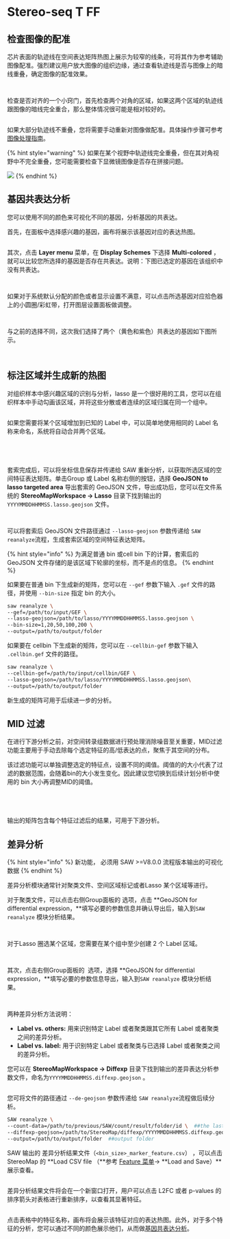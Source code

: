 # Stereo-seq T FF

## 检查图像的配准

芯片表面的轨迹线在空间表达矩阵热图上展示为较窄的线条，可将其作为参考辅助图像配准。强烈建议用户放大图像的组织边缘，通过查看轨迹线是否与图像上的暗线重叠，确定图像的配准效果。

<div>

<figure><img src="../../.gitbook/assets/Reference template (2).png" alt=""><figcaption></figcaption></figure>

 

<figure><img src="../../.gitbook/assets/Reference template w image (2).png" alt=""><figcaption></figcaption></figure>

</div>

检查是否对齐的一个小窍门，首先检查两个对角的区域，如果这两个区域的轨迹线跟图像的暗线完全重合，那么整体情况很可能是相对较好的。

<figure><img src="../../.gitbook/assets/check alignment.png" alt=""><figcaption></figcaption></figure>

如果大部分轨迹线不重叠，您将需要手动重新对图像做配准。具体操作步骤可参考[图像处理指南](../tu-xiang-chu-li-zhi-nan/)。

{% hint style="warning" %}
如果在某个视野中轨迹线完全重叠，但在其对角视野中不完全重叠，您可能需要检查下显微镜图像是否存在拼接问题。

![](<../../.gitbook/assets/check alignment stitching issue.png>)
{% endhint %}

## **基因共表达分析**

您可以使用不同的颜色来可视化不同的基因，分析基因的共表达。

首先，在面板中选择感兴趣的基因，画布将展示该基因对应的表达热图。

<figure><img src="../../.gitbook/assets/summarized heatmap.png" alt=""><figcaption></figcaption></figure>

其次，点击 **Layer menu** 菜单，在 **Display Schemes** 下选择 **Multi-colored** ，就可以比较您所选择的基因是否存在共表达。说明：下图已选定的基因在该组织中没有共表达。

<div>

<figure><img src="../../.gitbook/assets/not co-expressed.png" alt=""><figcaption></figcaption></figure>

 

<figure><img src="../../.gitbook/assets/not co-expressed_canvas.png" alt=""><figcaption></figcaption></figure>

</div>

如果对于系统默认分配的颜色或者显示设置不满意，可以点击所选基因对应拾色器上的小圆圈/彩虹带，打开图层设置面板做调整。

<div>

<figure><img src="../../.gitbook/assets/change color.png" alt=""><figcaption></figcaption></figure>

 

<figure><img src="../../.gitbook/assets/change color_canvas.png" alt=""><figcaption></figcaption></figure>

</div>

与之前的选择不同，这次我们选择了两个（黄色和紫色）共表达的基因如下图所示。

<div>

<figure><img src="../../.gitbook/assets/co-expressed_yellow.png" alt=""><figcaption></figcaption></figure>

 

<figure><img src="../../.gitbook/assets/co-expressed_violet.png" alt=""><figcaption></figcaption></figure>

</div>

## **标注区域并生成新的热图**

对组织样本中感兴趣区域的识别与分析，lasso 是一个很好用的工具，您可以在组织样本中手动勾画该区域，并将这些分散或者连续的区域归属在同一个组中。

<figure><img src="../../.gitbook/assets/lasso label and group.png" alt=""><figcaption></figcaption></figure>

如果您需要将某个区域增加到已知的 Label 中，可以简单地使用相同的 Label 名称来命名，系统将自动合并两个区域。                                                            &#x20;

<div>

<figure><img src="../../.gitbook/assets/add regions for a label.png" alt=""><figcaption></figcaption></figure>

 

<figure><img src="../../.gitbook/assets/add regions for a label select label name.png" alt=""><figcaption></figcaption></figure>

</div>

<div>

<figure><img src="../../.gitbook/assets/add regions for a label select group name.png" alt=""><figcaption></figcaption></figure>

 

<figure><img src="../../.gitbook/assets/add regions done.png" alt=""><figcaption></figcaption></figure>

</div>

套索完成后，可以将坐标信息保存并传递给 SAW 重新分析，以获取所选区域的空间特征表达矩阵。单击Group 或 Label 名称右侧的按钮<img src="../../.gitbook/assets/image (125).png" alt="" data-size="line">，选择 **GeoJSON to lasso targeted area** 导出套索的 GeoJSON 文件，导出成功后，您可以在文件系统的 **StereoMapWorkspace -> Lasso** 目录下找到输出的 `YYYYMMDDHHMMSS.lasso.geojson` 文件。

<div>

<figure><img src="../../.gitbook/assets/export lasso geojson.png" alt=""><figcaption></figcaption></figure>

 

<figure><img src="../../.gitbook/assets/export lasso geojson directory.png" alt=""><figcaption></figcaption></figure>

</div>

可以将套索后 GeoJSON 文件路径通过 `--lasso-geojson` 参数传递给 `SAW reanalyze`流程，生成套索区域的空间特征表达矩阵。

{% hint style="info" %}
为满足普通 bin 或cell bin 下的计算，套索后的 GeoJSON 文件存储的是该区域下轮廓的坐标，而不是点的信息。
{% endhint %}

如果要在普通 bin 下生成新的矩阵，您可以在 `--gef` 参数下输入 `.gef` 文件的路径，并使用 `--bin-size` 指定 bin 的大小。

```bash
saw reanalyze \
--gef=/path/to/input/GEF \
--lasso-geojson=/path/to/lasso/YYYYMMDDHHMMSS.lasso.geojson \
--bin-size=1,20,50,100,200 \
--output=/path/to/output/folder
```

如果要在 cellbin 下生成新的矩阵，您可以在 `--cellbin-gef` 参数下输入 `.cellbin.gef` 文件的路径。

```bash
saw reanalyze \
--cellbin-gef=/path/to/input/cellbin/GEF \
--lasso-geojson=/path/to/lasso/YYYYMMDDHHMMSS.lasso.geojson\
--output=/path/to/output/folder
```

新生成的矩阵可用于后续进一步的分析。

## MID 过滤

在进行下游分析之前，对空间转录组数据进行预处理消除噪音至关重要，MID过滤功能主要用于手动去除每个选定特征的高/低表达的点，聚焦于其空间的分布。

该过滤功能可以单独调整选定的特征点，设置不同的阈值。阈值的的大小代表了过滤的数据范围，会随着bin的大小发生变化。因此建议您切换到后续计划分析中使用的 bin 大小再调整MID的阈值。

<div>

<figure><img src="../../.gitbook/assets/show in multicolor.png" alt=""><figcaption></figcaption></figure>

 

<figure><img src="../../.gitbook/assets/adjust MID filter.png" alt=""><figcaption></figcaption></figure>

</div>

<div>

<figure><img src="../../.gitbook/assets/MID filter saving.png" alt=""><figcaption></figcaption></figure>

 

<figure><img src="../../.gitbook/assets/MID filter saving directory.png" alt=""><figcaption></figcaption></figure>

</div>

输出的矩阵包含每个特征过滤后的结果，可用于下游分析。

## 差异分析

{% hint style="info" %}
新功能， 必须用 SAW  >=V8.0.0 流程版本输出的可视化数据
{% endhint %}

差异分析模块通常针对聚类文件、空间区域标记或者Lasso 某个区域等进行。

对于聚类文件，可以点击右侧Group面板的 <img src="../../.gitbook/assets/image (126).png" alt="" data-size="line">选项，点击 **GeoJSON for differential expression，**填写必要的参数信息并确认导出后，输入到`SAW reanalyze` 模块分析结果。

<div>

<figure><img src="../../.gitbook/assets/differential expression export-cluster.png" alt=""><figcaption></figcaption></figure>

 

<figure><img src="../../.gitbook/assets/differential expression export-cluster options.png" alt=""><figcaption></figcaption></figure>

</div>

对于Lasso 圈选某个区域，您需要在某个组中至少创建 2 个 Label 区域。

<div>

<figure><img src="../../.gitbook/assets/labeled region1.png" alt=""><figcaption></figcaption></figure>

 

<figure><img src="../../.gitbook/assets/labeled region2.png" alt=""><figcaption></figcaption></figure>

</div>

其次，点击右侧Group面板的 <img src="../../.gitbook/assets/image (127).png" alt="" data-size="line"> 选项，选择 **GeoJSON for differential expression，**填写必要的参数信息导出，输入到`SAW reanalyze` 模块分析结果。

<div>

<figure><img src="../../.gitbook/assets/differential expression export-group.png" alt=""><figcaption></figcaption></figure>

 

<figure><img src="../../.gitbook/assets/differential expression export-group options.png" alt=""><figcaption></figcaption></figure>

</div>

两种差异分析方法说明：

* **Label vs. others:** 用来识别特定 Label 或者聚类跟其它所有 Label 或者聚类之间的差异分析。
* **Label vs. label:** 用于识别特定 Label 或者聚类与已选择 Label 或者聚类之间的差异分析。

您可以在 **StereoMapWorkspace -> Diffexp** 目录下找到输出的差异表达分析参数文件，命名为`YYYYMMDDHHMMSS.diffexp.geojson` 。

<figure><img src="../../.gitbook/assets/differential expression saving directory.png" alt=""><figcaption></figcaption></figure>

您可将文件的路径通过  `--de-geojson` 参数传递给 `SAW reanalyze`流程做后续分析。

```sh
SAW reanalyze \
--count-data=/path/to/previous/SAW/count/result/folder/id \  ##the last SAW count outputs
--diffexp-geojson=/path/to/StereoMap/diffexp/YYYYMMDDHHMMSS.diffexp.geojson \  ##diffexp GeoJSON from StereoMap
--output=/path/to/output/folder  ##output folder
```

SAW 输出的 差异分析结果文件（`<bin_size>_marker_feature.csv`） ，可以点击 StereoMap 的 **Load CSV file （**参考 [Feature 菜单](../ke-shi-hua-zhi-nan.md#feature-menu)-> **Load and Save）**展示查看。



<figure><img src="../../.gitbook/assets/differential expression load result.png" alt=""><figcaption></figcaption></figure>

差异分析结果文件将会在一个新窗口打开，用户可以点击 L2FC 或者 p-values 的排序箭头对表格进行重新排序，以查看其显著特征。

<figure><img src="../../.gitbook/assets/differential expression show table.png" alt=""><figcaption></figcaption></figure>

点击表格中的特征名称，画布将会展示该特征对应的表达热图。此外，对于多个特征的分析，您可以通过不同的颜色展示他们，从而做[基因共表达分析](stereo-seq-t-ff.md#ji-yin-gong-biao-da-fen-xi)。

<div>

<figure><img src="../../.gitbook/assets/differential expression select feature.png" alt=""><figcaption></figcaption></figure>

 

<figure><img src="../../.gitbook/assets/differential expression select feature and show as multi-colored.png" alt=""><figcaption></figcaption></figure>

</div>
